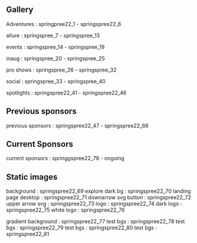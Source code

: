 ## Gallery

Adventures : springpree22_1 - springspree22_6

allure : springspree_7 - springspree_13

events : springspree_14 - springspree_19

inaug : springspree_20 - springspree_25

pro shows : springspree_26 - springspree_32

social : springspree_33 - springspree_40

spotlights : springspree22_41 - springspree22_46

## Previous sponsors

previous sponsors : springspree22_47 - springspree22_68

## Current Sponsors

current sponsors : springgspree22_78 - ongoing

## Static images

background : springspree22_69
explore dark bg : springspree22_70
landing page desktop : springspree22_71
downarrow svg button : springspree22_72
upper arrow svg : springspree22_73
logo : springspree22_74
dark logo : springspree22_75
white logo : springspree22_76

gradient background : springspree22_77
test bgs : springspree22_78
test bgs : springspree22_79
test bgs : springspree22_80
test bgs : springspree22_81

<script async src="https://www.googletagmanager.com/gtag/js?id=UA-223579388-1"></script>
